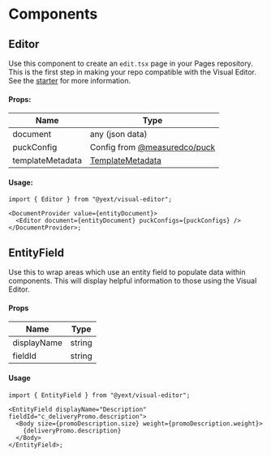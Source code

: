 # Components

## Editor

Use this component to create an `edit.tsx` page in your Pages repository. This is the first step
in making your repo compatible with the Visual Editor. See the [starter](https://github.com/YextSolutions/pages-visual-editor-starter) for more
information.

#### Props:

| Name             | Type                                                               |
| ---------------- | ------------------------------------------------------------------ |
| document         | any (json data)                                                    |
| puckConfig       | Config from [@measuredco/puck](https://github.com/measuredco/puck) |
| templateMetadata | [TemplateMetadata](./../types/README.md#templatemetadata)          |

#### Usage:

```tsx
import { Editor } from "@yext/visual-editor";

<DocumentProvider value={entityDocument}>
  <Editor document={entityDocument} puckConfigs={puckConfigs} />
</DocumentProvider>;
```

## EntityField

Use this to wrap areas which use an entity field to populate data within components. This will
display helpful information to those using the Visual Editor.

#### Props

| Name        | Type   |
| ----------- | ------ |
| displayName | string |
| fieldId     | string |

#### Usage

```tsx
import { EntityField } from "@yext/visual-editor";

<EntityField displayName="Description" fieldId="c_deliveryPromo.description">
  <Body size={promoDescription.size} weight={promoDescription.weight}>
    {deliveryPromo.description}
  </Body>
</EntityField>;
```
